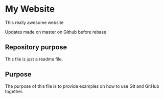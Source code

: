 # My Website

This really awesome website

Updates made on master on Github before rebase


## Repository purpose

This file is just a readme file.

## Purpose

The purpose of this file is to provide examples 
on how to use Git and GitHub together.